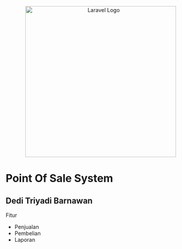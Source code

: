 <p align="center"><a href="https://laravel.com" target="_blank"><img src="https://raw.githubusercontent.com/laravel/art/master/logo-lockup/5%20SVG/2%20CMYK/1%20Full%20Color/laravel-logolockup-cmyk-red.svg" width="400" alt="Laravel Logo"></a></p>

<p align="center">
<h1>Point Of Sale System</h1>
</p> 

## Dedi Triyadi Barnawan

Fitur 
- Penjualan
- Pembelian
- Laporan

